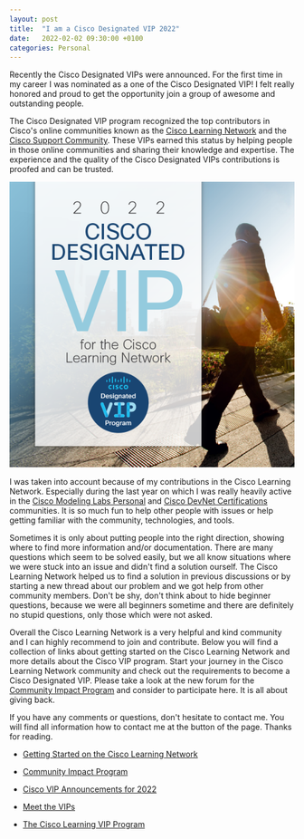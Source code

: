 ```yaml
---
layout: post
title:  "I am a Cisco Designated VIP 2022"
date:   2022-02-02 09:30:00 +0100
categories: Personal
---
```

Recently the Cisco Designated VIPs were announced. For the first time in my career I was nominated as a one of the Cisco Designated VIP! I felt really honored and proud to get the opportunity join a group of awesome and outstanding people.

The Cisco Designated VIP program recognized the top contributors in Cisco's online communities known as the [Cisco Learning Network](https://learningnetwork.cisco.com/s) and the [Cisco Support Community](https://community.cisco.com). These VIPs earned this status by helping people in those online communities and sharing their knowledge and expertise. The experience and the quality of the Cisco Designated VIPs contributions is proofed and can be trusted.

<img src="/images/2022_CLN_VIP_Social_600x600.png"
    alt="2022 CLN VIP"
    style="left; margin-right: 10px;" />

I was taken into account because of my contributions in the Cisco Learning Network. Especially during the last year on which I was really heavily active in the [Cisco Modeling Labs Personal](https://learningnetwork.cisco.com/s/topic/0TO3i00000094ZjGAI/cisco-modeling-labs-personal-community) and [Cisco DevNet Certifications](https://learningnetwork.cisco.com/s/topic/0TO3i0000008jY5GAI/devnet-certifications-community) communities. It is so much fun to help other people with issues or help getting familiar with the community, technologies, and tools.

Sometimes it is only about putting people into the right direction, showing where to find more information and/or documentation. There are many questions which seem to be solved easily, but we all know situations where we were stuck into an issue and didn't find a solution ourself. The Cisco Learning Network helped us to find a solution in previous discussions or by starting a new thread about our problem and we got help from other community members. Don't be shy, don't think about to hide beginner questions, because we were all beginners sometime and there are definitely no stupid questions, only those which were not asked.

Overall the Cisco Learning Network is a very helpful and kind community and I can highly recommend to join and contribute. Below you will find a collection of links about getting started on the Cisco Learning Network and more details about the Cisco VIP program. Start your journey in the Cisco Learning Network community and check out the requirements to become a Cisco Designated VIP. Please take a look at the new forum for the [Community Impact Program](https://learningnetwork.cisco.com/s/topic/0TO6e000000WFL7GAO/community-impact) and consider to participate here. It is all about giving back.

If you have any comments or questions, don't hesitate to contact me. You will find all information how to contact me at the button of the page. Thanks for reading.

- [Getting Started on the Cisco Learning Network](https://learningnetwork.cisco.com/s/article/getting-started-on-the-cisco-learning-network)

- [Community Impact Program](https://learningnetwork.cisco.com/s/topic/0TO6e000000WFL7GAO/community-impact)

- [Cisco VIP Announcements for 2022](https://learningnetwork.cisco.com/s/blogs/a0D6e00000smyVdEAI/cisco-vip-announcement-for-2022)

- [Meet the VIPs](https://learningnetwork.cisco.com/s/meet-the-vips)

- [The Cisco Learning VIP Program](https://learningnetwork.cisco.com/s/article/the-cisco-learning-network-vip-program)
